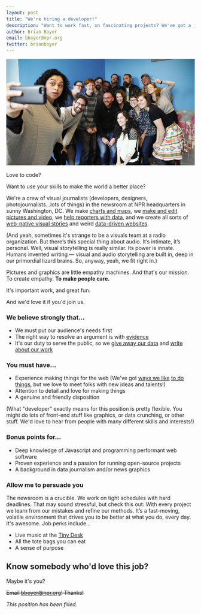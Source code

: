 ```yaml
---
layout: post
title: "We're hiring a developer!"
description: "Want to work fast, on fascinating projects? We've got a job for you."
author: Brian Boyer
email: bboyer@npr.org
twitter: brianboyer
---
```

![The NPR Visuals team](/img/posts/selfie.jpg)

Love to code?

Want to use your skills to make the world a better place?

We're a crew of visual journalists (developers, designers, photojournalists...lots of things) in the newsroom at NPR headquarters in sunny Washington, DC. We make [charts and maps](http://www.npr.org/sections/goatsandsoda/2015/10/20/448407788/where-the-girls-are-and-aren-t-15girls), we [make and edit pictures and video](http://www.npr.org/2015/11/05/453239276/in-the-amazons-fire-season-you-either-burn-or-you-starve), we [help reporters with data](http://www.npr.org/2014/09/02/342494225/mraps-and-bayonets-what-we-know-about-the-pentagons-1033-program), and we create all sorts of [web-native visual stories](http://apps.npr.org/lookatthis/posts/yemen/) and weird [data-driven websites](http://earbud.fm/).

(And yeah, sometimes it's strange to be a visuals team at a radio organization. But there’s this special thing about audio. It’s intimate, it’s personal. Well, visual storytelling is really similar. Its power is innate. Humans invented writing &mdash; visual and audio storytelling are built in, deep in our primordial lizard brains. So, anyway, yeah, we fit right in.)

Pictures and graphics are little empathy machines. And that's our mission. To create empathy. **To make people care.**

It's important work, and great fun.

And we'd love it if you'd join us.

### We believe strongly that...
* We must put our audience's needs first
* The right way to resolve an argument is with [evidence](http://blog.apps.npr.org/2015/02/26/multivariate-testing.html)
* It's our duty to serve the public, so we [give away our data](http://www.npr.org/2014/09/02/342494225/mraps-and-bayonets-what-we-know-about-the-pentagons-1033-program) and [write about our work](http://blog.apps.npr.org/2015/02/26/multivariate-testing.html)

### You must have…
* Experience making things for the web (We've got [ways we like](https://source.opennews.org/en-US/articles/all-about-dailygraphics/) [to do things](http://blog.apps.npr.org/2013/02/14/app-template-redux.html), but we love to meet folks with new ideas and talents!)
* Attention to detail and love for making things
* A genuine and friendly disposition

(What "developer" exactly means for this position is pretty flexible. You might do lots of front-end stuff like graphics, or data crunching, or other stuff. We'd love to hear from people with many different skills and interests!)

### Bonus points for…
* Deep knowledge of Javascript and programming performant web software
* Proven experience and a passion for running open-source projects
* A background in data journalism and/or news graphics

### Allow me to persuade you
The newsroom is a crucible. We work on tight schedules with hard deadlines. That may sound stressful, but check this out: With every project we learn from our mistakes and refine our methods. It’s a fast-moving, volatile environment that drives you to be better at what you do, every day. It's awesome. Job perks include...

* Live music at the [Tiny Desk](http://www.npr.org/series/tiny-desk-concerts/)
* All the tote bags you can eat
* A sense of purpose

## Know somebody who'd love this job?

Maybe it's you?

<s>Email [bboyer@npr.org](mailto:bboyer@npr.org)! Thanks!</s>

_This position has been filled._
